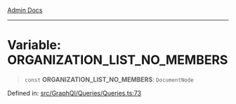 [Admin Docs](/)

***

# Variable: ORGANIZATION\_LIST\_NO\_MEMBERS

> `const` **ORGANIZATION\_LIST\_NO\_MEMBERS**: `DocumentNode`

Defined in: [src/GraphQl/Queries/Queries.ts:73](https://github.com/PalisadoesFoundation/talawa-admin/blob/main/src/GraphQl/Queries/Queries.ts#L73)
